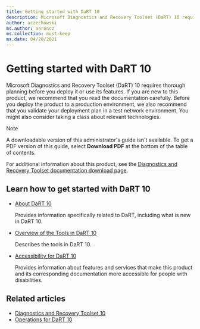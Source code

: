 ```yaml
---
title: Getting started with DaRT 10
description: Microsoft Diagnostics and Recovery Toolset (DaRT) 10 requires thorough planning before you deploy it or use its features.
author: aczechowski
ms.author: aaroncz
ms.collection: must-keep
ms.date: 04/20/2021
---
```


# Getting started with DaRT 10

Microsoft Diagnostics and Recovery Toolset (DaRT) 10 requires thorough planning before you deploy it or use its features. If you are new to this product, we recommend that you read the documentation carefully. Before you deploy the product to a production environment, we also recommend that you validate your deployment plan in a test network environment. You might also consider taking a class about relevant technologies.

>[!NOTE]
> A downloadable version of this administrator's guide isn't available. To get a PDF version of this guide, select **Download PDF** at the bottom of the table of contents.
>
> For additional information about this product, see the [Diagnostics and Recovery Toolset documentation download page](https://www.microsoft.com/download/details.aspx?id=27754).

## Learn how to get started with DaRT 10

- [About DaRT 10](about-dart-10.md)

    Provides information specifically related to DaRT, including what is new in DaRT 10.

- [Overview of the Tools in DaRT 10](overview-of-the-tools-in-dart-10.md)

    Describes the tools in DaRT 10.

- [Accessibility for DaRT 10](accessibility-for-dart-10.md)

    Provides information about features and services that make this product and its corresponding documentation more accessible for people with disabilities.

## Related articles

- [Diagnostics and Recovery Toolset 10](index.md)
- [Operations for DaRT 10](operations-for-dart-10.md)
